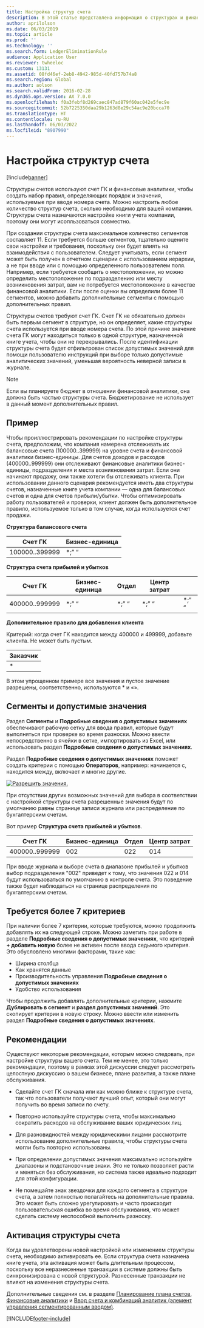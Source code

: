 ```yaml
---
title: Настройка структур счета
description: В этой статье представлена информация о структурах и финансовых аналитиках счетов.
author: aprilolson
ms.date: 06/03/2019
ms.topic: article
ms.prod: ''
ms.technology: ''
ms.search.form: LedgerEliminationRule
audience: Application User
ms.reviewer: twheeloc
ms.custom: 13131
ms.assetid: 08fd46ef-2eb8-4942-985d-40fd757b74a8
ms.search.region: Global
ms.author: aolson
ms.search.validFrom: 2016-02-28
ms.dyn365.ops.version: AX 7.0.0
ms.openlocfilehash: f0a3febf8d269caec847ad879f60ac042e5fec9e
ms.sourcegitcommit: 52b7225350daa29b1263d8e29c54ac9e20bcca70
ms.translationtype: HT
ms.contentlocale: ru-RU
ms.lasthandoff: 06/03/2022
ms.locfileid: "8907990"
---
```

# <a name="configure-account-structures"></a>Настройка структур счета

[!include[banner](../includes/banner.md)]

Структуры счетов используют счет ГК и финансовые аналитики, чтобы создать набор правил, определяющих порядок и значения, используемые при вводе номера счета. Можно настроить любое количество структур счета, сколько необходимо для вашей компании. Структуры счета назначаются настройке книги учета компании, поэтому они могут исопльзоваться совместно.

При создании структуры счета максимальное количество сегментов составляет 11. Если требуется больше сегментов, тщательно оцените свои настройки и требования, поскольку они будет влиять на взаимодействия с пользователем. Следует учитывать, если сегмент может быть получен в отчетном сценарии с использованием иерархии, а не при вводе или с помощью определенного пользователем поля. Например, если требуется сообщить о местоположении, но можно определить местоположение по подразделению или месту возникновения затрат, вам не потребуется местоположение в качестве финансовой аналитики. Если после оценки вы определили более 11 сегментов, можно добавить дополнительные сегменты с помощью дополнительных правил.

Структуры счетов требуют счет ГК. Счет ГК не обязательно должен быть первым сегмент в структуре, но он определяет, какие структуры счета используется при вводе номера счета. По этой причине значение счета ГК могут находиться только в одной структуре, назначенной книге учета, чтобы они не перекрывались. После идентификации структуры счета будет отфильтрован список допустимых значений для помощи пользователю инструкций при выборе только допустимые аналитических значений, уменьшая вероятность неверной записи в журнале.

> [!NOTE] 
> Если вы планируете бюджет в отношении финансовой аналитики, она должна быть частью структуры счета. Бюджетирование не использует в данный момент дополнительных правил.

## <a name="example"></a>Пример
Чтобы проиллюстрировать рекомендации по настройке структуры счета, предположим, что компания намерена отслеживать их балансовые счета (100000..399999) на уровне счета и финансовой аналитики бизнес-единицы. Для счетов доходов и расходов (400000..999999) они отслеживают финансовые аналитики бизнес-единицы, подразделения и места возникновения затрат. Если они начинают продажу, они также хотели бы отслеживать клиента. При использовании данного сценария рекомендуется иметь два структуры счетов, назначенные книге учета компании — одна для балансовых счетов и одна для счетов прибыли/убытки. Чтобы оптимизировать работу пользователей и проверки, клиент должен быть дополнительное правило, используемое только в том случае, когда используется счет продажи.

**Структура балансового счета**

|Счет ГК          | Бизнес-единица    |
|----------------------|-----------|
|100000..399999 | *;” “|

**Структура счета прибылей и убытков**

|Счет ГК          | Бизнес-единица    |Отдел          | Центр затрат    | &nbsp; |
|----------------------|------------------|--------------------|-----------|---|
|400000..999999 | \*;” “| \*;” “| \*;” “| \*;” “|

**Дополнительное правило для добавления клиента**

Критерий: когда счет ГК находится между 400000 и 499999, добавьте клиента. Не может быть пустым.

|Заказчик         |
|-----------------|
|* |

В этом упрощенном примере все значения и пустое значение разрешены, соответственно, используются * и «».

## <a name="segments-and-allowed-values"></a>Сегменты и допустимые значения
Раздел **Сегменты** и **Подробные сведения о допустимых значениях** обеспечивают рабочую сетку для ввода правил, которые будут выполняться при проверке во время разноски. Можно ввести непосредственно в ячейки в сетке, импортировать из Excel, или использовать раздел **Подробные сведения о допустимых значениях**.

Раздел **Подробные сведения о допустимых значениях** поможет создать критерии с помощью **Операторов**, например: начинается с, находится между, включает и многие другие.

[![Разрешить значения.](./media/account.png)](./media/account.png) 

При отсутствии других возможных значений для выбора в соответствии с настройкой структуры счета разрешенные значения будут по умолчанию равны странице записи журнала или распределение по бухгалтерским счетам.

Вот пример **Структура счета прибылей и убытков**.

|Счет ГК          | Бизнес-единица    |Отдел          | Центр затрат    |
|----------------------|-----------|----------------------|-----------|
|400000..999999 | 002 | 022 | 014 |

При вводе журнала и выборе счета в диапазоне прибылей и убытков выбор подразделения "002" приведет к тому, что значения 022 и 014 будут использоваться по умолчанию в контроле счета. Это поведение также будет наблюдаться на странице распределения по бухгалтерским счетам. 

## <a name="more-than-7-criteria-needed"></a>Требуется более 7 критериев

При наличии более 7 критерии, которые требуются, можно продолжить добавлять их на следующей строке. Можно заметить при работе в разделе **Подробные сведения о допустимых значениях**, что критерий **+ добавить новую** более не активен после ввода седьмого критерия. Это обусловлено многими факторами, такие как: 
 - Ширина столбца 
 - Как хранятся данные 
 - Производительность управления **Подробные сведения о допустимых значениях**
 - Удобство использования  
 
Чтобы продолжить добавлять дополнительные критерии, нажмите **Дублировать в сегмент** и **раздел допустимых значений**. Это скопирует критерии в новую строку. Можно ввести или изменить раздел **Подробные сведения о допустимых значениях**.

## <a name="best-practices"></a>Рекомендации
Существуют некоторые рекомендации, которым можно следовать, при настройке структуры вашего счета. Тем не менее, это только рекомендации, поэтому в рамках этой дискуссии следует рассмотреть целостную дискуссию о вашем бизнесе, плане развития, а также плане обслуживания.

- Сделайте счет ГК сначала или как можно ближе к структуре счета, так что пользователи получают лучший опыт, который они могут получить во время записи по счету.

- Повторно используйте структуры счета, чтобы максимально сократить расходов на обслуживание ваших юридических лиц.

- Для разновидностей между юридическими лицами рассмотрите использование дополнительные правила, чтобы структуры счета могли быть повторно использованы.

- При определении допустимых значения максимально используйте диапазоны и подстановочные знаки. Это не только позволяет расти и меняться без обслуживания, но система также идеально подходит для этой конфигурации.

- Не помещайте знак звездочки для каждого сегмента в структуре счета, а затем полностью полагайтесь на дополнительные правила. Это может быть сложно урегулировать и часто происходит пользовательская ошибка во время обслуживания, что может сделать систему неспособной выполнить разноску.

## <a name="account-structure-activation"></a>Активация структуры счета
Когда вы удовлетворены новой настройкой или изменением структуры счета, необходимо активировать ее. Если структура счета назначена книге учета, эта активация может быть длительным процессом, поскольку все неразнесенные транзакции в системе должны быть синхронизирована с новой структурой. Разнесенные транзакции не влияют на изменения структуры счета.

Дополнительные сведения см. в разделе [Планирование плана счетов](plan-chart-of-accounts.md), [Финансовые аналитики](financial-dimensions.md) и [Ввод счета и комбинаций аналитик (элемент управления сегментированным вводом)](enter-account-dimension-combinations-segmented-entry-control.md).


[!INCLUDE[footer-include](../../includes/footer-banner.md)]
